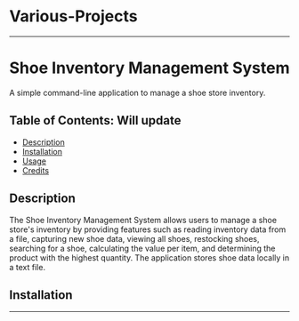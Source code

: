 # Various-Projects
---------------------------------------------------------------------------------------
# Shoe Inventory Management System

A simple command-line application to manage a shoe store inventory.

## Table of Contents: Will update

- [Description](#description)
- [Installation](#installation)
- [Usage](#usage)
- [Credits](#credits)

## Description

The Shoe Inventory Management System allows users to manage a shoe store's inventory by providing features such as reading inventory data from a file, 
capturing new shoe data, viewing all shoes, restocking shoes, searching for a shoe, calculating the value per item, and determining the product with the highest quantity. 
The application stores shoe data locally in a text file.

## Installation

---------------------------------------------------------------------------------------
